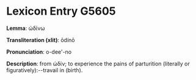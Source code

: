 # Lexicon Entry G5605

**Lemma**: ὠδίνω

**Transliteration (xlit)**: ōdínō

**Pronunciation**: o-dee'-no

**Description**:
from ὠδίν; to experience the pains of parturition (literally or figuratively):--travail in (birth).
